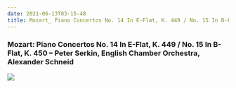 ```yaml
---
date: 2021-06-13T03-15-48
title: Mozart_ Piano Concertos No. 14 In E-Flat, K. 449 / No. 15 In B-Flat, K. 450 – Peter Serkin, English Chamber Orchestra, Alexander Schneid
---
```

### Mozart: Piano Concertos No. 14 In E-Flat, K. 449 / No. 15 In B-Flat, K. 450 – Peter Serkin, English Chamber Orchestra, Alexander Schneid
[1]: https://www.discogs.com/release/10803500

[![](https://img.discogs.com/nNEFOtfwlCG0RxdtqmFgNPR8SFs=/fit-in/600x600/filters:strip_icc():format(jpeg):mode_rgb():quality(90)/discogs-images/R-10803500-1522257967-4564.jpeg.jpg)][1]
